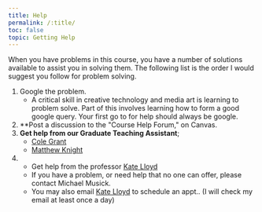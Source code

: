 ```yaml
---
title: Help
permalink: /:title/
toc: false
topic: Getting Help
---
```



When you have problems in this course, you have a number of solutions available to assist you in solving them. The following list is the order I would suggest you follow for problem solving.

1. Google the problem.
    - A critical skill in creative technology and media art is learning to problem solve. Part of this involves learning how to form a good google query. Your first go to for help should always be google.
2. **Post a discussion to the "Course Help Forum," on Canvas. <!-- [_Course Help Forum_ in Moodle](https://moodle.umt.edu/mod/hsuforum/view.php?id=1951688).** -->
3. **Get help from our Graduate Teaching Assistant**;
   - [Cole Grant](mailto:cole.grant@umconnect.umt.edu)
   - [Matthew Knight](mailto:matthew.knight@umconnect.umt.edu)
4. - Get help from the professor [Kate Lloyd]({{site.baseurl}}/instructors/)
    - If you have a problem, or need help that no one can offer, please contact Michael Musick.
    - You may also email [Kate Lloyd](mailto:kate.lloyd@umconnect.umt.edu) to schedule an appt.. (I will check my email at least once a day)
      
